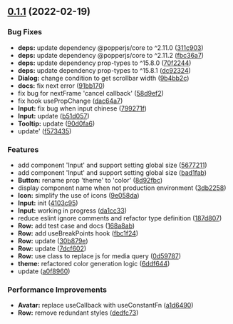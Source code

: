 ## [0.1.1](https://github.com/xl-vision/xl-vision/compare/v0.1.1-alpha.12...v0.1.1) (2022-02-19)


### Bug Fixes

* **deps:** update dependency @popperjs/core to ^2.11.0 ([311c903](https://github.com/xl-vision/xl-vision/commit/311c9034ecebb7fbaf0f163586c4b39c5b041d9d))
* **deps:** update dependency @popperjs/core to ^2.11.2 ([fbc36a7](https://github.com/xl-vision/xl-vision/commit/fbc36a71111b22e33c64b6d0724cb98957fbaf9a))
* **deps:** update dependency prop-types to ^15.8.0 ([70f2244](https://github.com/xl-vision/xl-vision/commit/70f2244c7d52c1e2ca3ee1a220b8b25c5f49b05a))
* **deps:** update dependency prop-types to ^15.8.1 ([dc92324](https://github.com/xl-vision/xl-vision/commit/dc92324b406ee207842ca61a8f0ddfbc2c829966))
* **Dialog:** change condition to get scrollbar width ([9b4bb2c](https://github.com/xl-vision/xl-vision/commit/9b4bb2c5c2d9410594c9b70306b3ee12a445c1b1))
* **docs:** fix next error ([91bb170](https://github.com/xl-vision/xl-vision/commit/91bb1708cf7266fc44f2bddbb3509e37c1a3b857))
* fix bug for nextFrame 'cancel callback' ([58d9ef2](https://github.com/xl-vision/xl-vision/commit/58d9ef2b6244172e2d56f96f003fec73571a9c1f))
* fix hook usePropChange ([dac64a7](https://github.com/xl-vision/xl-vision/commit/dac64a7466fff36e97ea43b2715dbd96e3ea9360))
* **Input:** fix bug when input chinese ([799271f](https://github.com/xl-vision/xl-vision/commit/799271fb843b4be259e32bafbd995ca255533f68))
* **Input:** update ([b51d057](https://github.com/xl-vision/xl-vision/commit/b51d05734b0bb7e159c6256f24229ba4be054b70))
* **Tooltip:** update ([90d0fa6](https://github.com/xl-vision/xl-vision/commit/90d0fa641cc8c39d603e21fec3c1257aaa095952))
* update' ([f573435](https://github.com/xl-vision/xl-vision/commit/f5734359af1003d035280fe633db35207e63bd31))


### Features

* add component 'Input' and support setting global size ([5677211](https://github.com/xl-vision/xl-vision/commit/5677211061ab9a91a8d21d1ad253ac86421ed6c0))
* add component 'Input' and support setting global size ([bad1fab](https://github.com/xl-vision/xl-vision/commit/bad1fabe914d8564b392a511dbd9b29ad6a72f83))
* **Button:** rename prop 'theme' to 'color' ([8d92fbc](https://github.com/xl-vision/xl-vision/commit/8d92fbcdd40ae88ba7f9f0219eafe743b9ea7b58))
* display component name when not production environment ([3db2258](https://github.com/xl-vision/xl-vision/commit/3db225836ddfb9ffb9c60a3a2171040dca5165e1))
* **Icon:** simplify the use of icons ([9e058da](https://github.com/xl-vision/xl-vision/commit/9e058dac72f924bfbbde09ccc18b17d9e4289adf))
* **Input:** init ([4103c95](https://github.com/xl-vision/xl-vision/commit/4103c957330382b24104884e07dc665e73c03837))
* **Input:** working in progress ([da1cc33](https://github.com/xl-vision/xl-vision/commit/da1cc33fc1f74c76a4f58024c669c2a6899cbde8))
* reduce eslint ignore comments and refactor type definition ([187d807](https://github.com/xl-vision/xl-vision/commit/187d807669a2c5aaac22b746155a27d1cb58736d))
* **Row:** add test case and docs ([168a8ab](https://github.com/xl-vision/xl-vision/commit/168a8ab0d6c1c525e47a257d525ca37db62fa495))
* **Row:** add useBreakPoints hook ([fbc1f24](https://github.com/xl-vision/xl-vision/commit/fbc1f2454d92fb45a0589e51b3e12fd363c442f3))
* **Row:** update ([30b879e](https://github.com/xl-vision/xl-vision/commit/30b879ed4bd1000fd5ce8c3ec4c845721386c662))
* **Row:** update ([7dcf602](https://github.com/xl-vision/xl-vision/commit/7dcf6027fdb7733e8b3e71066c9c0ee5a66a9ee8))
* **Row:** use class to replace js for media query ([0d59787](https://github.com/xl-vision/xl-vision/commit/0d59787f2cb13eb2f99838e04adafcaf38518515))
* **theme:** refactored color generation logic ([6ddf644](https://github.com/xl-vision/xl-vision/commit/6ddf644b431c2b265b4087957a1014720dd75b2f))
* update ([a0f8960](https://github.com/xl-vision/xl-vision/commit/a0f8960da98d77f005fc3785096dbd541e0cf984))


### Performance Improvements

* **Avatar:** replace useCallback with useConstantFn ([a1d6490](https://github.com/xl-vision/xl-vision/commit/a1d64904ad77e5052812ae3bcccc83e125d3daba))
* **Row:** remove redundant styles ([dedfc73](https://github.com/xl-vision/xl-vision/commit/dedfc733c633598503817d741e949023d21f86c9))



